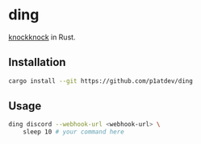 # ding 

[knockknock](https://github.com/huggingface/knockknock) in Rust.

## Installation

```bash
cargo install --git https://github.com/p1atdev/ding
```

## Usage

```bash
ding discord --webhook-url <webhook-url> \
    sleep 10 # your command here
```
